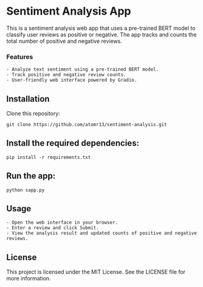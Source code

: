 # Sentiment Analysis App

This is a sentiment analysis web app that uses a pre-trained BERT model to classify user reviews as positive or negative. The app tracks and counts the total number of positive and negative reviews.

### Features

    - Analyze text sentiment using a pre-trained BERT model.
    - Track positive and negative review counts.
    - User-friendly web interface powered by Gradio.

## Installation

Clone this repository:

```
git clone https://github.com/atomr13/sentiment-analysis.git
```

## Install the required dependencies:

```
pip install -r requirements.txt
```

## Run the app:

```
python sapp.py
```

## Usage

    - Open the web interface in your browser.
    - Enter a review and click Submit.
    - View the analysis result and updated counts of positive and negative reviews.

## License

This project is licensed under the MIT License. See the LICENSE file for more information.
